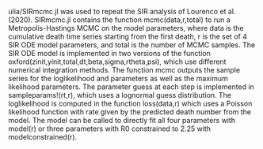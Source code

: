 ulia/SIRmcmc.jl was used to repeat the SIR analysis of Lourenco et al. (2020). SIRmcmc.jl contains the function mcmc(data,r,total) to run a Metropolis-Hastings MCMC on the model parameters, where data is the cumulative death time series starting from the first death, r is the set of 4 SIR ODE model parameters, and total is the number of MCMC samples. The SIR ODE model is implemented in two versions of the function oxford(zinit,yinit,total,dt,beta,sigma,rtheta,psi), which use different numerical integration methods. The function mcmc outputs the sample series for the loglikelihood and parameters as well as the maximum likelihood parameters. The parameter guess at each step is implemented in sampleparams!(rt,r), which uses a lognormal guess distribution. The loglikelihood is computed in the function loss(data,r) which uses a Poisson likelihood function with rate given by the predicted death number from the model. The model can be called to directly fit all four parameters with model(r) or three parameters with R0 constrained to 2.25 with modelconstrained(r).

